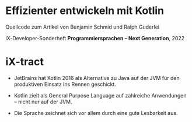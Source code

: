 # Effizienter entwickeln mit Kotlin

Quellcode zum Artikel von Benjamin Schmid und Ralph Guderlei 

iX-Developer-Sonderheft __Programmiersprachen – Next Generation__, 2022

# iX-tract

* JetBrains hat Kotlin 2016 als Alternative zu Java auf der JVM für den produktiven Einsatz ins Rennen geschickt.

* Kotlin zielt als General Purpose Language auf zahlreiche Anwendungen – nicht nur auf der JVM.

* Die Sprache zeichnet sich vor allem durch eine gute Lesbarkeit aus.
